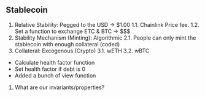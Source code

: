 ## Stablecoin
1. Relative Stability: Pegged to the USD -> $1.00
  1.1. Chainlink Price fee.
  1.2. Set a function to exchange ETC & BTC -> $$$
2. Stability Mechanism (Minting): Algorithmic
  2.1. People can only mint the stablecoin with enough collateral (coded)
3. Collateral: Excogenous (Crypto)
  3.1. wETH
  3.2. wBTC
  
- Calculate health factor function
- Set health factor if debt is 0
- Added a bunch of view function

1. What are our invariants/properties?
